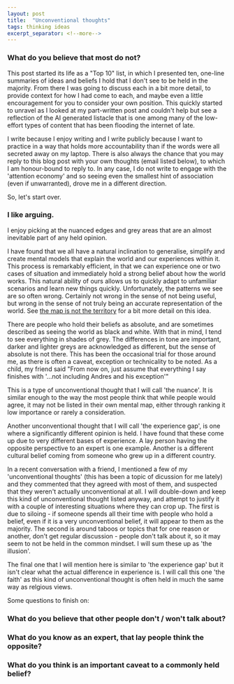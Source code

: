 ```yaml
---
layout: post
title:  "Unconventional thoughts"
tags: thinking ideas
excerpt_separator: <!--more-->
---
```

### What do you believe that most do not?
<!--more-->

This post started its life as a "Top 10" list, in which I presented ten, one-line summaries of ideas and beliefs I hold that I don't see to be held in the majority. From there I was going to discuss each in a bit more detail, to provide context for how I had come to each, and maybe even a little encouragement for you to consider your own position. This quickly started to unravel as I looked at my part-written post and couldn't help but see a reflection of the AI generated listacle that is one among many of the low-effort types of content that has been flooding the internet of late.

I write because I enjoy writing and I write publicly because I want to practice in a way that holds more accountability than if the words were all secreted away on my laptop. There is also always the chance that you may reply to this blog post with your own thoughts (email listed below), to which I am honour-bound to reply to. In any case, I do not write to engage with the 'attention economy' and so seeing even the smallest hint of association (even if unwarranted), drove me in a different direction.

So, let's start over.

### I like arguing.

I enjoy picking at the nuanced edges and grey areas that are an almost inevitable part of any held opinion. 

I have found that we all have a natural inclination to generalise, simplify and create mental models that explain the world and our experiences within it. This process is remarkably efficient, in that we can experience one or two cases of situation and immediately hold a strong belief about how the world works. This natural ability of ours allows us to quickly adapt to unfamiliar scenarios and learn new things quickly. Unfortunately, the patterns we see are so often wrong. Certainly not wrong in the sense of not being useful, but wrong in the sense of not truly being an accurate representation of the world. See [the map is not the territory](/2025/09/15/map-not-the-territory.html) for a bit more detail on this idea.

There are people who hold their beliefs as absolute, and are sometimes described as seeing the world as black and white. With that in mind, I tend to see everything in shades of grey. The differences in tone are important, darker and lighter greys are acknowledged as different, but the sense of absolute is not there. This has been the occasional trial for those around me, as there is often a caveat, exception or technicality to be noted. As a child, my friend said "From now on, just assume that everything I say finishes with '...not including Andres and his exception'"

This is a type of unconventional thought that I will call 'the nuance'. It is similar enough to the way the most people think that while people would agree, it may not be listed in their own mental map, either through ranking it low importance or rarely a consideration.

Another unconventional thought that I will call 'the experience gap', is one where a significantly different opinion is held. I have found that these come up due to very different bases of experience. A lay person having the opposite perspective to an expert is one example. Another is a different cultural belief coming from someone who grew up in a different country.

In a recent conversation with a friend, I mentioned a few of my 'unconventional thoughts' (this has been a topic of dicussion for me lately) and they commented that they agreed with most of them, and suspected that they weren't actually unconventional at all. I will double-down and keep this kind of unconventional thought listed anyway, and attempt to justify it with a couple of interesting situations where they can crop up. The first is due to siloing - if someone spends all their time with people who hold a belief, even if it is a very unconventional belief, it will appear to them as the majority. The second is around taboos or topics that for one reason or another, don't get regular discussion - people don't talk about it, so it may seem to not be held in the common mindset. I will sum these up as 'the illusion'.

The final one that I will mention here is similar to 'the experience gap' but it isn't clear what the actual difference in experience is. I will call this one 'the faith' as this kind of unconventional thought is often held in much the same way as relgious views.

Some questions to finish on:
### What do you believe that other people don't / won't talk about?
### What do you know as an expert, that lay people think the opposite?
### What do you think is an important caveat to a commonly held belief?